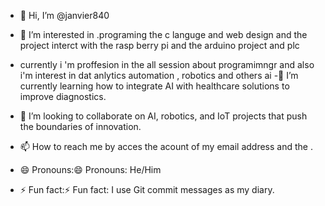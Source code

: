 - 👋 Hi, I’m @janvier840
- 👀 I’m interested in .programing the c languge and web design and the project interct with the rasp berry pi and the arduino project and plc
- currently i 'm proffesion in the all session about programimngr and also i'm interest in dat anlytics automation , robotics and others ai
-🌱 I’m currently learning how to integrate AI with healthcare solutions to improve diagnostics.  

- 💞️ I’m looking to collaborate on AI, robotics, and IoT projects that push the boundaries of innovation.  

- 📫 How to reach me by acces the acount of my email address and the .
- 😄 Pronouns:😄 Pronouns: He/Him   
- ⚡ Fun fact:⚡ Fun fact: I use Git commit messages as my diary.  


<!---
janvier840/janvier840 is a ✨ special ✨ repository because its `README.md` (this file) appears on your GitHub profile.
You can click the Preview link to take a look at your changes.
--->
